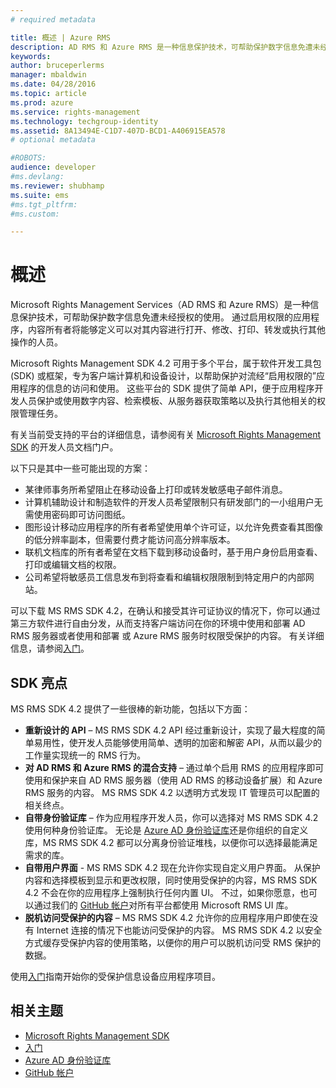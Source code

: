 ```yaml
---
# required metadata

title: 概述 | Azure RMS
description: AD RMS 和 Azure RMS 是一种信息保护技术，可帮助保护数字信息免遭未经授权的使用。
keywords:
author: bruceperlerms
manager: mbaldwin
ms.date: 04/28/2016
ms.topic: article
ms.prod: azure
ms.service: rights-management
ms.technology: techgroup-identity
ms.assetid: 8A13494E-C1D7-407D-BCD1-A406915EA578
# optional metadata

#ROBOTS:
audience: developer
#ms.devlang:
ms.reviewer: shubhamp
ms.suite: ems
#ms.tgt_pltfrm:
#ms.custom:

---
```


# 概述


Microsoft Rights Management Services（AD RMS 和 Azure RMS）是一种信息保护技术，可帮助保护数字信息免遭未经授权的使用。 通过启用权限的应用程序，内容所有者将能够定义可以对其内容进行打开、修改、打印、转发或执行其他操作的人员。

Microsoft Rights Management SDK 4.2 可用于多个平台，属于软件开发工具包 (SDK) 或框架，专为客户端计算机和设备设计，以帮助保护对流经“启用权限的”应用程序的信息的访问和使用。 这些平台的 SDK 提供了简单 API，便于应用程序开发人员保护或使用数字内容、检索模板、从服务器获取策略以及执行其他相关的权限管理任务。

有关当前受支持的平台的详细信息，请参阅有关 [Microsoft Rights Management SDK](active-directory-rights-management-services-multi-platform-thin-client-sdk-portal.md) 的开发人员文档门户。

以下只是其中一些可能出现的方案：

-   某律师事务所希望阻止在移动设备上打印或转发敏感电子邮件消息。
-   计算机辅助设计和制造软件的开发人员希望限制只有研发部门的一小组用户无需使用密码即可访问图纸。
-   图形设计移动应用程序的所有者希望使用单个许可证，以允许免费查看其图像的低分辨率副本，但需要付费才能访问高分辨率版本。
-   联机文档库的所有者希望在文档下载到移动设备时，基于用户身份启用查看、打印或编辑文档的权限。
-   公司希望将敏感员工信息发布到将查看和编辑权限限制到特定用户的内部网站。

可以下载 MS RMS SDK 4.2，在确认和接受其许可证协议的情况下，你可以通过第三方软件进行自由分发，从而支持客户端访问在你的环境中使用和部署 AD RMS 服务器或者使用和部署 或 Azure RMS 服务时权限受保护的内容。 有关详细信息，请参阅[入门](get-started.md)。

## SDK 亮点


MS RMS SDK 4.2 提供了一些很棒的新功能，包括以下方面：

-   **重新设计的 API** – MS RMS SDK 4.2 API 经过重新设计，实现了最大程度的简单易用性，使开发人员能够使用简单、透明的加密和解密 API，从而以最少的工作量实现统一的 RMS 行为。
-   **对 AD RMS 和 Azure RMS 的混合支持** – 通过单个启用 RMS 的应用程序即可使用和保护来自 AD RMS 服务器（使用 AD RMS 的移动设备扩展）和 Azure RMS 服务的内容。 MS RMS SDK 4.2 以透明方式发现 IT 管理员可以配置的相关终点。
-   **自带身份验证库** – 作为应用程序开发人员，你可以选择对 MS RMS SDK 4.2 使用何种身份验证库。 无论是 [Azure AD 身份验证库](https://msdn.microsoft.com/en-us/library/jj573266.aspx)还是你组织的自定义库，MS RMS SDK 4.2 都可以分离身份验证堆栈，以便你可以选择最能满足需求的库。
-   **自带用户界面** - MS RMS SDK 4.2 现在允许你实现自定义用户界面。 从保护内容和选择模板到显示和更改权限，同时使用受保护的内容，MS RMS SDK 4.2 不会在你的应用程序上强制执行任何内置 UI。 不过，如果你愿意，也可以通过我们的 [GitHub 帐户](https://github.com/AzureAD/)对所有平台都使用 Microsoft RMS UI 库。
-   **脱机访问受保护的内容** – MS RMS SDK 4.2 允许你的应用程序用户即使在没有 Internet 连接的情况下也能访问受保护的内容。 MS RMS SDK 4.2 以安全方式缓存受保护内容的使用策略，以便你的用户可以脱机访问受 RMS 保护的数据。

使用[入门](get-started.md)指南开始你的受保护信息设备应用程序项目。

## 相关主题

* [Microsoft Rights Management SDK](active-directory-rights-management-services-multi-platform-thin-client-sdk-portal.md)
* [入门](get-started.md)
* [Azure AD 身份验证库](https://msdn.microsoft.com/en-us/library/jj573266.aspx)
* [GitHub 帐户](https://github.com/AzureAD/)
 

 





<!--HONumber=Apr16_HO4-->


